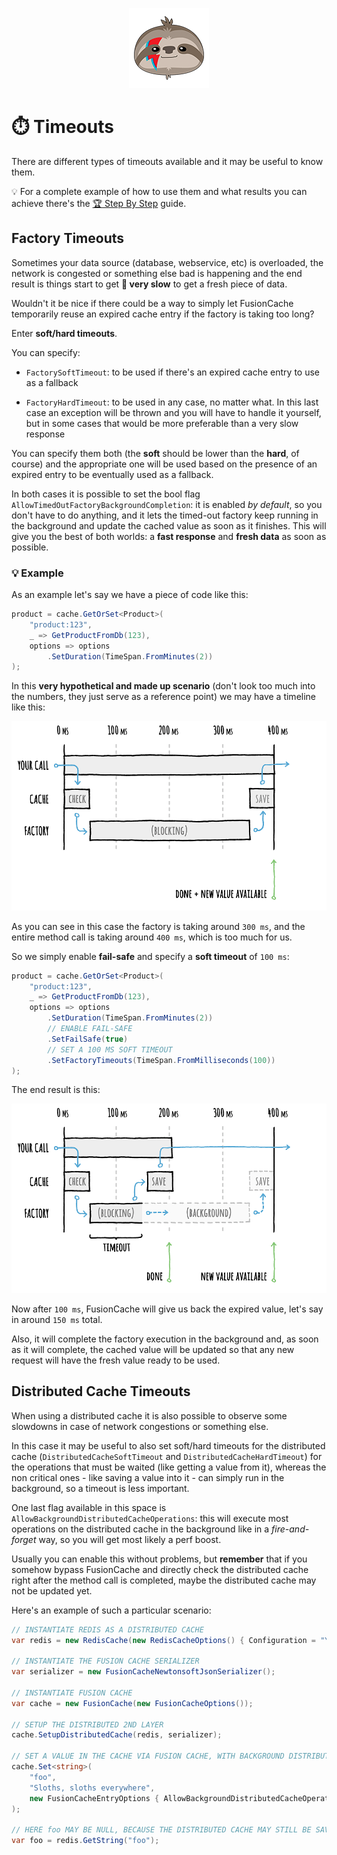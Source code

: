 <div align="center">

![FusionCache logo](logo-128x128.png)

</div>

# :stopwatch: Timeouts

There are different types of timeouts available and it may be useful to know them.

:bulb: For a complete example of how to use them and what results you can achieve there's the [:trophy: Step By Step](StepByStep.md) guide.
## Factory Timeouts

Sometimes your data source (database, webservice, etc) is overloaded, the network is congested or something else bad is happening and the end result is things start to get **:snail: very slow** to get a fresh piece of data.

Wouldn't it be nice if there could be a way to simply let FusionCache temporarily reuse an expired cache entry if the factory is taking too long?

Enter **soft/hard timeouts**.

You can specify:

- `FactorySoftTimeout`: to be used if there's an expired cache entry to use as a fallback

- `FactoryHardTimeout`: to be used in any case, no matter what. In this last case an exception will be thrown and you will have to handle it yourself, but in some cases that would be more preferable than a very slow response

You can specify them both (the **soft** should be lower than the **hard**, of course) and the appropriate one will be used based on the presence of an expired entry to be eventually used as a fallback.

In both cases it is possible to set the bool flag `AllowTimedOutFactoryBackgroundCompletion`: it is enabled *by default*, so you don't have to do anything, and it lets the timed-out factory keep running in the background and update the cached value as soon as it finishes. This will give you the best of both worlds: a **fast response** and **fresh data** as soon as possible.

### :bulb: Example
As an example let's say we have a piece of code like this:

```csharp
product = cache.GetOrSet<Product>(
    "product:123",
    _ => GetProductFromDb(123),
    options => options
        .SetDuration(TimeSpan.FromMinutes(2))
);
```

In this **very hypothetical and made up scenario** (don't look too much into the numbers, they just serve as a reference point) we may have a timeline like this:

![Timeline Without Timeouts](images/timeouts-timeline-blocking.png)

As you can see in this case the factory is taking around `300 ms`, and the entire method call is taking around `400 ms`, which is too much for us.

So we simply enable **fail-safe** and specify a **soft timeout** of `100 ms`:

```csharp
product = cache.GetOrSet<Product>(
    "product:123",
    _ => GetProductFromDb(123),
    options => options
        .SetDuration(TimeSpan.FromMinutes(2))
        // ENABLE FAIL-SAFE
        .SetFailSafe(true)
        // SET A 100 MS SOFT TIMEOUT
        .SetFactoryTimeouts(TimeSpan.FromMilliseconds(100))
);
```

The end result is this:

![Timeline With Timeouts](images/timeouts-timeline-background.png)

Now after `100 ms`, FusionCache will give us back the expired value, let's say in around `150 ms` total.

Also, it will complete the factory execution in the background and, as soon as it will complete, the cached value will be updated so that any new request will have the fresh value ready to be used.


## Distributed Cache Timeouts

When using a distributed cache it is also possible to observe some slowdowns in case of network congestions or something else.

In this case it may be useful to also set soft/hard timeouts for the distributed cache (`DistributedCacheSoftTimeout` and `DistributedCacheHardTimeout`) for the operations that must be waited (like getting a value from it), whereas the non critical ones - like saving a value into it - can simply run in the background, so a timeout is less important.

One last flag available in this space is `AllowBackgroundDistributedCacheOperations`: this will execute most operations on the distributed cache in the background like in a *fire-and-forget* way, so you will get most likely a perf boost.

Usually you can enable this without problems, but **remember** that if you somehow bypass FusionCache and directly check the distributed cache right after the method call is completed, maybe the distributed cache may not be updated yet.

Here's an example of such a particular scenario:

```csharp
// INSTANTIATE REDIS AS A DISTRIBUTED CACHE
var redis = new RedisCache(new RedisCacheOptions() { Configuration = "YOUR CONNECTION STRING HERE" });

// INSTANTIATE THE FUSION CACHE SERIALIZER
var serializer = new FusionCacheNewtonsoftJsonSerializer();

// INSTANTIATE FUSION CACHE
var cache = new FusionCache(new FusionCacheOptions());

// SETUP THE DISTRIBUTED 2ND LAYER
cache.SetupDistributedCache(redis, serializer);

// SET A VALUE IN THE CACHE VIA FUSION CACHE, WITH BACKGROUND DISTRIBUTED OPERATIONS
cache.Set<string>(
    "foo",
    "Sloths, sloths everywhere",
    new FusionCacheEntryOptions { AllowBackgroundDistributedCacheOperations = true }
);

// HERE foo MAY BE NULL, BECAUSE THE DISTRIBUTED CACHE MAY STILL BE SAVING THE VALUE IN THE BACKGROUND
var foo = redis.GetString("foo");
```
